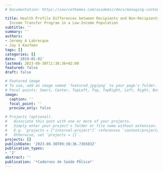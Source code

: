 ```yaml
---
# Documentation: https://sourcethemes.com/academic/docs/managing-content/

title: Health Profile Differences between Recipients and Non-Recipients of the Brazilian
  Income Transfer Program in a Low-Income Population
subtitle: ''
summary: ''
authors:
- Jeremy A Labrecque
- Jay S Kaufman
tags: []
categories: []
date: '2019-01-01'
lastmod: 2023-08-30T11:38:36+02:00
featured: false
draft: false

# Featured image
# To use, add an image named `featured.jpg/png` to your page's folder.
# Focal points: Smart, Center, TopLeft, Top, TopRight, Left, Right, BottomLeft, Bottom, BottomRight.
image:
  caption: ''
  focal_point: ''
  preview_only: false

# Projects (optional).
#   Associate this post with one or more of your projects.
#   Simply enter your project's folder or file name without extension.
#   E.g. `projects = ["internal-project"]` references `content/project/deep-learning/index.md`.
#   Otherwise, set `projects = []`.
projects: []
publishDate: '2023-08-30T09:38:36.736503Z'
publication_types:
- '2'
abstract: ''
publication: '*Cadernos de Saúde Pb́lica*'
---
```

